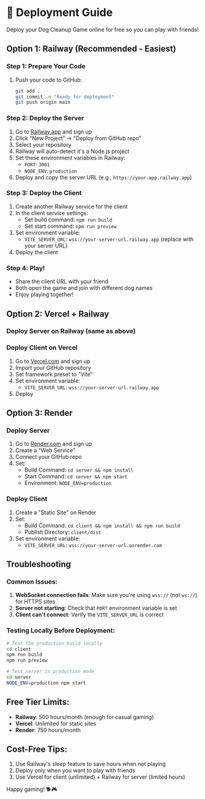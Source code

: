 # 🚀 Deployment Guide

Deploy your Dog Cleanup Game online for free so you can play with friends!

## Option 1: Railway (Recommended - Easiest)

### Step 1: Prepare Your Code
1. Push your code to GitHub:
   ```bash
   git add .
   git commit -m "Ready for deployment"
   git push origin main
   ```

### Step 2: Deploy the Server
1. Go to [Railway.app](https://railway.app) and sign up
2. Click "New Project" → "Deploy from GitHub repo"
3. Select your repository
4. Railway will auto-detect it's a Node.js project
5. Set these environment variables in Railway:
   - `PORT`: `3001`
   - `NODE_ENV`: `production`
6. Deploy and copy the server URL (e.g., `https://your-app.railway.app`)

### Step 3: Deploy the Client
1. Create another Railway service for the client
2. In the client service settings:
   - Set build command: `npm run build`
   - Set start command: `npm run preview`
3. Set environment variable:
   - `VITE_SERVER_URL`: `wss://your-server-url.railway.app` (replace with your server URL)
4. Deploy the client

### Step 4: Play!
- Share the client URL with your friend
- Both open the game and join with different dog names
- Enjoy playing together!

## Option 2: Vercel + Railway

### Deploy Server on Railway (same as above)

### Deploy Client on Vercel
1. Go to [Vercel.com](https://vercel.com) and sign up
2. Import your GitHub repository
3. Set framework preset to "Vite"
4. Set environment variable:
   - `VITE_SERVER_URL`: `wss://your-server-url.railway.app`
5. Deploy

## Option 3: Render

### Deploy Server
1. Go to [Render.com](https://render.com) and sign up
2. Create a "Web Service"
3. Connect your GitHub repo
4. Set:
   - Build Command: `cd server && npm install`
   - Start Command: `cd server && npm start`
   - Environment: `NODE_ENV=production`

### Deploy Client
1. Create a "Static Site" on Render
2. Set:
   - Build Command: `cd client && npm install && npm run build`
   - Publish Directory: `client/dist`
3. Set environment variable:
   - `VITE_SERVER_URL`: `wss://your-server-url.onrender.com`

## Troubleshooting

### Common Issues:
1. **WebSocket connection fails**: Make sure you're using `wss://` (not `ws://`) for HTTPS sites
2. **Server not starting**: Check that `PORT` environment variable is set
3. **Client can't connect**: Verify the `VITE_SERVER_URL` is correct

### Testing Locally Before Deployment:
```bash
# Test the production build locally
cd client
npm run build
npm run preview

# Test server in production mode
cd server
NODE_ENV=production npm start
```

## Free Tier Limits:
- **Railway**: 500 hours/month (enough for casual gaming)
- **Vercel**: Unlimited for static sites
- **Render**: 750 hours/month

## Cost-Free Tips:
1. Use Railway's sleep feature to save hours when not playing
2. Deploy only when you want to play with friends
3. Use Vercel for client (unlimited) + Railway for server (limited hours)

Happy gaming! 🐕🎮 